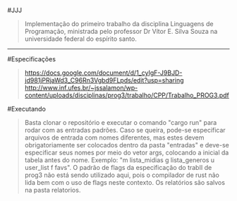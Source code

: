 #JJJ
>Implementação do primeiro trabalho da disciplina Linguagens de Programação, ministrada pelo professor Dr Vítor E. Silva Souza na universidade federal do espírito santo.
<hr>

#Especificações
>https://docs.google.com/document/d/1_cyIgF-J9BJD-jd981jPRjaWd3_C96Rn3Vgbd9FLpds/edit?usp=sharing
>http://www.inf.ufes.br/~jssalamon/wp-content/uploads/disciplinas/prog3/trabalho/CPP/Trabalho_PROG3.pdf

#Executando
>Basta clonar o repositório e executar o comando "cargo run" para rodar com as entradas padrões. Caso se queira, pode-se especificar arquivos de entrada com nomes diferentes, mas estes devem obrigatoriamente ser colocados dentro da pasta "entradas" e deve-se especificar seus nomes por meio do vetor args, colocando a inicial da tabela antes do nome. Exemplo:
>"m lista_midias g lista_generos u user_list f favs". O padrão de flags da especificação do trabII de prog3 não está sendo utilizado aqui, pois o compilador de rust não lida bem com o uso de flags neste contexto.
>Os relatórios são salvos na pasta relatorios.
